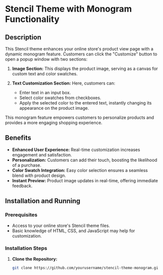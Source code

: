 # Stencil Theme with Monogram Functionality

## Description
This Stencil theme enhances your online store's product view page with a dynamic monogram feature. Customers can click the "Customize" button to open a popup window with two sections:

1. **Image Section:** This displays the product image, serving as a canvas for custom text and color swatches.

2. **Text Customization Section:** Here, customers can:
   - Enter text in an input box.
   - Select color swatches from checkboxes.
   - Apply the selected color to the entered text, instantly changing its appearance on the product image.

This monogram feature empowers customers to personalize products and provides a more engaging shopping experience.

## Benefits
- **Enhanced User Experience:** Real-time customization increases engagement and satisfaction.
- **Personalization:** Customers can add their touch, boosting the likelihood of a purchase.
- **Color Swatch Integration:** Easy color selection ensures a seamless blend with product design.
- **Instant Preview:** Product image updates in real-time, offering immediate feedback.

## Installation and Running

### Prerequisites
- Access to your online store's Stencil theme files.
- Basic knowledge of HTML, CSS, and JavaScript may help for customization.

### Installation Steps

1. **Clone the Repository:**
   ```bash
   git clone https://github.com/yourusername/stencil-theme-monogram.git
